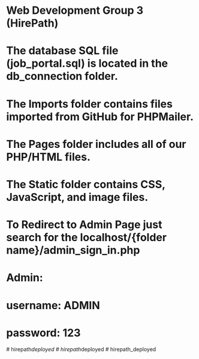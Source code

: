 # Web Development Group 3 (HirePath)

# The database SQL file (job_portal.sql) is located in the db_connection folder.

# The Imports folder contains files imported from GitHub for PHPMailer.

# The Pages folder includes all of our PHP/HTML files.

# The Static folder contains CSS, JavaScript, and image files.

# To Redirect to Admin Page just search for the localhost/{folder name}/admin_sign_in.php

# Admin:
# username: ADMIN 
# password: 123
#   h i r e p a t h _ d e p l o y e d  
 #   h i r e p a t h _ d e p l o y e d  
 #   h i r e p a t h _ d e p l o y e d  
 